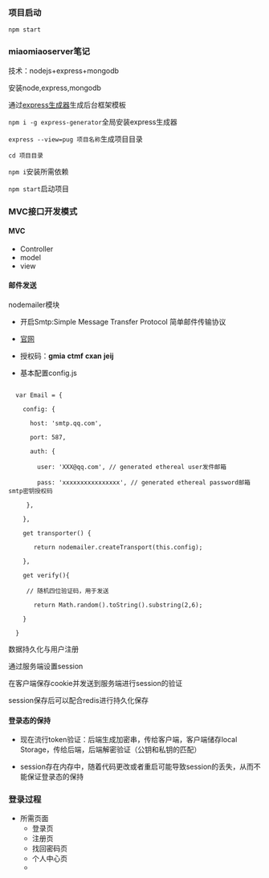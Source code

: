 ### 项目启动
`npm start`

### miaomiaoserver笔记

技术：nodejs+express+mongodb

安装node,express,mongodb

通过[express生成器](https://www.expressjs.com.cn/starter/generator.html)生成后台框架模板

`npm i -g express-generator`全局安装express生成器

`express --view=pug 项目名称`生成项目目录

`cd 项目目录`

`npm i`安装所需依赖

`npm start`启动项目



### MVC接口开发模式

#### MVC

- Controller
- model
- view



#### 邮件发送

nodemailer模块

- 开启Smtp:Simple Message Transfer Protocol 简单邮件传输协议

- [官网](https://nodemailer.com/about)

- 授权码：**gmia**  **ctmf**  **cxan**  **jeij**

- 基本配置config.js

```

  var Email = {

    config: {

      host: 'smtp.qq.com',

      port: 587,

      auth: {

        user: 'XXX@qq.com', // generated ethereal user发件邮箱

        pass: 'xxxxxxxxxxxxxxxx', // generated ethereal password邮箱smtp密钥授权码

     },

    },

    get transporter() {

       return nodemailer.createTransport(this.config);

    },

    get verify(){

     // 随机四位验证码，用于发送

       return Math.random().toString().substring(2,6);

    }

  }
```

 数据持久化与用户注册

通过服务端设置session

在客户端保存cookie并发送到服务端进行session的验证

session保存后可以配合redis进行持久化保存



#### 登录态的保持

- 现在流行token验证：后端生成加密串，传给客户端，客户端储存local Storage，传给后端，后端解密验证（公钥和私钥的匹配）

- session存在内存中，随着代码更改或者重启可能导致session的丢失，从而不能保证登录态的保持



### 登录过程

- 所需页面
  - 登录页
  - 注册页
  - 找回密码页
  - 个人中心页
  - 


